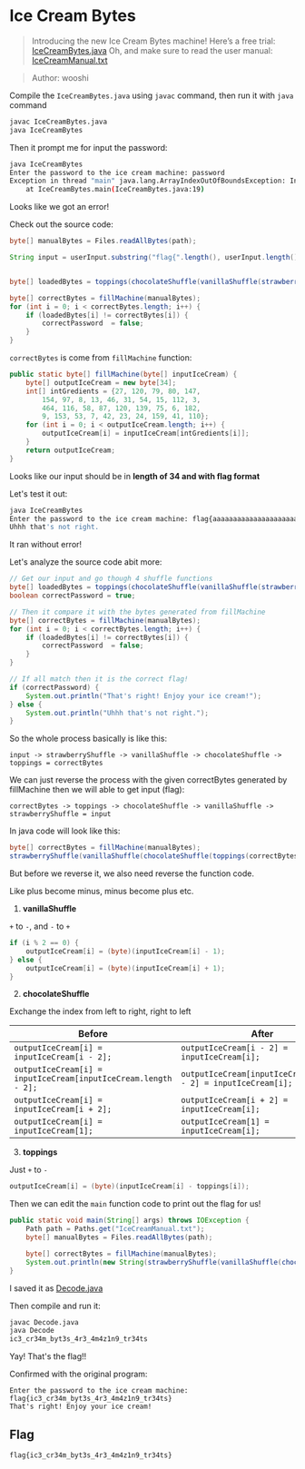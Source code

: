 # Ice Cream Bytes
> Introducing the new Ice Cream Bytes machine! Here’s a free trial: [IceCreamBytes.java](IceCreamBytes.java) Oh, and make sure to read the user manual: [IceCreamManual.txt](IceCreamManual.txt)

> Author: wooshi

Compile the `IceCreamBytes.java` using `javac` command, then run it with `java` command
```sh
javac IceCreamBytes.java
java IceCreamBytes
```
Then it prompt me for input the password:
```sh
java IceCreamBytes
Enter the password to the ice cream machine: password
Exception in thread "main" java.lang.ArrayIndexOutOfBoundsException: Index 2 out of bounds for length 2
	at IceCreamBytes.main(IceCreamBytes.java:19)
```
Looks like we got an error!

Check out the source code:
```java
byte[] manualBytes = Files.readAllBytes(path);

String input = userInput.substring("flag{".length(), userInput.length()-1);


byte[] loadedBytes = toppings(chocolateShuffle(vanillaShuffle(strawberryShuffle(input.getBytes()))));

byte[] correctBytes = fillMachine(manualBytes);
for (int i = 0; i < correctBytes.length; i++) {
    if (loadedBytes[i] != correctBytes[i]) {
        correctPassword  = false;
    }
}
```
`correctBytes` is come from `fillMachine` function:
```java
public static byte[] fillMachine(byte[] inputIceCream) {
    byte[] outputIceCream = new byte[34];
    int[] intGredients = {27, 120, 79, 80, 147, 
        154, 97, 8, 13, 46, 31, 54, 15, 112, 3, 
        464, 116, 58, 87, 120, 139, 75, 6, 182, 
        9, 153, 53, 7, 42, 23, 24, 159, 41, 110};
    for (int i = 0; i < outputIceCream.length; i++) {
        outputIceCream[i] = inputIceCream[intGredients[i]];
    }
    return outputIceCream;
}
```
Looks like our input should be in **length of 34 and with flag format**

Let's test it out:
```sh
java IceCreamBytes
Enter the password to the ice cream machine: flag{aaaaaaaaaaaaaaaaaaaaaaaaaaaaaaaaaa}
Uhhh that's not right.
```
It ran without error!

Let's analyze the source code abit more:
```java
// Get our input and go though 4 shuffle functions
byte[] loadedBytes = toppings(chocolateShuffle(vanillaShuffle(strawberryShuffle(input.getBytes()))));
boolean correctPassword = true;

// Then it compare it with the bytes generated from fillMachine
byte[] correctBytes = fillMachine(manualBytes);
for (int i = 0; i < correctBytes.length; i++) {
    if (loadedBytes[i] != correctBytes[i]) {
        correctPassword  = false;
    }
}

// If all match then it is the correct flag!
if (correctPassword) {
    System.out.println("That's right! Enjoy your ice cream!");
} else {
    System.out.println("Uhhh that's not right.");
}
```
So the whole process basically is like this:
```
input -> strawberryShuffle -> vanillaShuffle -> chocolateShuffle -> toppings = correctBytes
```
We can just reverse the process with the given correctBytes generated by fillMachine then we will able to get input (flag):
```
correctBytes -> toppings -> chocolateShuffle -> vanillaShuffle -> strawberryShuffle = input
```
In java code will look like this:
```java
byte[] correctBytes = fillMachine(manualBytes);
strawberryShuffle(vanillaShuffle(chocolateShuffle(toppings(correctBytes))));
```
But before we reverse it, we also need reverse the function code.

Like plus become minus, minus become plus etc.

1. **vanillaShuffle**

`+` to `-`, and `-` to `+`
```java
if (i % 2 == 0) {
    outputIceCream[i] = (byte)(inputIceCream[i] - 1);
} else {
    outputIceCream[i] = (byte)(inputIceCream[i] + 1);
}
```

2. **chocolateShuffle**

Exchange the index from left to right, right to left

| Before  | After |
| ------------- | ------------- |
| `outputIceCream[i] = inputIceCream[i - 2];`  | `outputIceCream[i - 2] = inputIceCream[i];` |
|  `outputIceCream[i] = inputIceCream[inputIceCream.length - 2];`  |  `outputIceCream[inputIceCream.length - 2] = inputIceCream[i];`  |
| `outputIceCream[i] = inputIceCream[i + 2];`| `outputIceCream[i + 2] = inputIceCream[i];`|
|`outputIceCream[i] = inputIceCream[1];`|`outputIceCream[1] = inputIceCream[i];`|

3. **toppings**

Just `+` to `-`
```java
outputIceCream[i] = (byte)(inputIceCream[i] - toppings[i]);
```
Then we can edit the `main` function code to print out the flag for us!
```java
public static void main(String[] args) throws IOException {
    Path path = Paths.get("IceCreamManual.txt");
    byte[] manualBytes = Files.readAllBytes(path);

    byte[] correctBytes = fillMachine(manualBytes);
    System.out.println(new String(strawberryShuffle(vanillaShuffle(chocolateShuffle(toppings(correctBytes))))));
}
```
I saved it as [Decode.java](Decode.java)

Then compile and run it:
```sh
javac Decode.java
java Decode
ic3_cr34m_byt3s_4r3_4m4z1n9_tr34ts
```
Yay! That's the flag!!

Confirmed with the original program:
```
Enter the password to the ice cream machine: flag{ic3_cr34m_byt3s_4r3_4m4z1n9_tr34ts}
That's right! Enjoy your ice cream!
```

## Flag
```
flag{ic3_cr34m_byt3s_4r3_4m4z1n9_tr34ts}
```